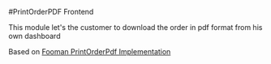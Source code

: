 #PrintOrderPDF Frontend

This module let's the customer to download the order in pdf format from his own dashboard

Based on [Fooman PrintOrderPdf Implementation](https://github.com/fooman/printorderpdf-m2)

